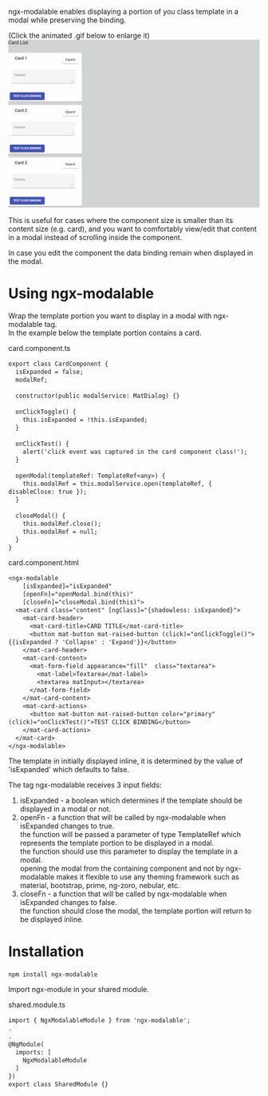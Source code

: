 ngx-modalable enables displaying a portion of you class template in a modal while preserving the binding. <br/>


(Click the animated .gif below to enlarge it)<br/>
![](https://github.com/zohar1000/ngx-modalable/blob/master/docs/assets/recording.gif)

This is useful for cases where the component size is smaller than its content size (e.g. card),
and you want to comfortably view/edit that content in a modal instead of scrolling inside the component.<br/>

In case you edit the component the data binding remain when displayed in the modal.<br/>

# Using ngx-modalable
Wrap the template portion you want to display in a modal with ngx-modalable tag.<br/>
In the example below the template portion contains a card.

card.component.ts
```angular2html
export class CardComponent {
  isExpanded = false;
  modalRef;

  constructor(public modalService: MatDialog) {}

  onClickToggle() {
    this.isExpanded = !this.isExpanded;
  }

  onClickTest() {
    alert('click event was captured in the card component class!');
  }

  openModal(templateRef: TemplateRef<any>) {
    this.modalRef = this.modalService.open(templateRef, { disableClose: true });
  }

  closeModal() {
    this.modalRef.close();
    this.modalRef = null;
  }
}
```


card.component.html
```angular2html
<ngx-modalable
    [isExpanded]="isExpanded"
    [openFn]="openModal.bind(this)"
    [closeFn]="closeModal.bind(this)">
  <mat-card class="content" [ngClass]="{shadowless: isExpanded}">
    <mat-card-header>
      <mat-card-title>CARD TITLE</mat-card-title>
      <button mat-button mat-raised-button (click)="onClickToggle()">{{isExpanded ? 'Collapse' : 'Expand'}}</button>
    </mat-card-header>
    <mat-card-content>
      <mat-form-field appearance="fill"  class="textarea">
        <mat-label>Textarea</mat-label>
        <textarea matInput></textarea>
      </mat-form-field>
    </mat-card-content>
    <mat-card-actions>
      <button mat-button mat-raised-button color="primary" (click)="onClickTest()">TEST CLICK BINDING</button>
    </mat-card-actions>
  </mat-card>
</ngx-modalable>
```

The template in initially displayed inline, it is determined by the value of 'isExpanded' which defaults to false.<br/>

The tag ngx-modalable receives 3 input fields:
1. isExpanded - a boolean which determines if the template should be displayed in a modal or not.<br/>
2. openFn - a function that will be called by ngx-modalable when isExpanded changes to true.<br/>
   the function will be passed a parameter of type TemplateRef which represents the template portion to be displayed in a modal.<br/>
   the function should use this parameter to display the template in a modal.<br/>
   opening the modal from the containing component and not by ngx-modalable makes it flexible to use any theming framework such as material, bootstrap, prime, ng-zoro, nebular, etc.
3. closeFn - a function that will be called by ngx-modalable when isExpanded changes to false.<br/>
   the function should close the modal, the template portion will return to be displayed inline.


# Installation

`npm install ngx-modalable`

Import ngx-module in your shared module.<br>

shared.module.ts<br/>
```angular2html
import { NgxModalableModule } from 'ngx-modalable';
.
.
@NgModule(
  imports: [
    NgxModalableModule
  ]
})
export class SharedModule {}
```


